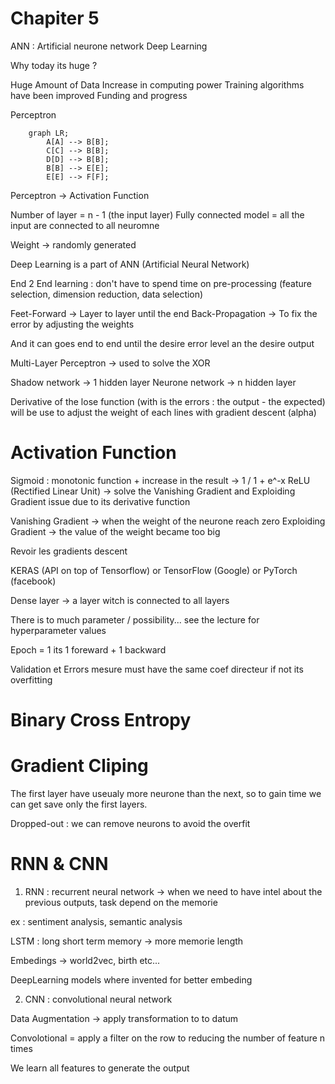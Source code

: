 # Chapiter 5

ANN : Artificial neurone network
Deep Learning 

Why today its huge ?

Huge Amount of Data
Increase in computing power
Training algorithms have been improved
Funding and progress 

Perceptron

```mermaid
    graph LR;
        A[A] --> B[B];
        C[C] --> B[B];
        D[D] --> B[B];
        B[B] --> E[E];
        E[E] --> F[F];
```

Perceptron -> Activation Function

Number of layer = n - 1 (the input layer)
Fully connected model = all the input are connected to all neuromne 

Weight -> randomly generated

Deep Learning is a part of ANN (Artificial Neural Network)

End 2 End learning : don't have to spend time on pre-processing (feature selection, dimension reduction, data selection)

Feet-Forward -> Layer to layer until the end
Back-Propagation -> To fix the error by adjusting the weights

And it can goes end to end until the desire error level an the desire output

Multi-Layer Perceptron -> used to solve the XOR

Shadow network -> 1 hidden layer
Neurone network -> n hidden layer

Derivative of the lose function (with is the errors : the output - the expected) will be use to adjust the weight of each lines with gradient descent (alpha)

# Activation Function

Sigmoid : monotonic function + increase in the result -> 1 / 1 + e^-x
ReLU (Rectified Linear Unit) -> solve the Vanishing Gradient and Exploiding Gradient issue due to its derivative function

Vanishing Gradient -> when the weight of the neurone reach zero
Exploiding Gradient -> the value of the weight became too big

Revoir les gradients descent

KERAS (API on top of Tensorflow) or TensorFlow (Google) or PyTorch (facebook)

Dense layer -> a layer witch is connected to all layers

There is to much parameter / possibility... see the lecture for hyperparameter values

Epoch = 1 its 1 foreward + 1 backward

Validation et Errors mesure must have the same coef directeur if not its overfitting

# Binary Cross Entropy

# Gradient Cliping

The first layer have useualy more neurone than the next, so to gain time we can get save only the first layers.

Dropped-out : we can remove neurons to avoid the overfit

# RNN & CNN

1. RNN : recurrent neural network
-> when we need to have intel about the previous outputs, task depend on the memorie

ex : sentiment analysis, semantic analysis

LSTM : long short term memory
-> more memorie length

Embedings -> world2vec, birth etc...

DeepLearning models where invented for better embeding 

2. CNN : convolutional neural network

Data Augmentation -> apply transformation to to datum

Convolotional = apply a filter on the row to reducing the number of feature n times 

We learn all features to generate the output